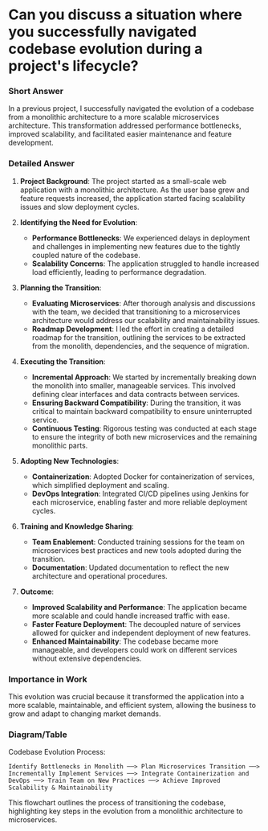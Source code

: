 # Can you discuss a situation where you successfully navigated codebase evolution during a project's lifecycle?

### Short Answer
In a previous project, I successfully navigated the evolution of a codebase from a monolithic architecture to a more scalable microservices architecture. This transformation addressed performance bottlenecks, improved scalability, and facilitated easier maintenance and feature development.

### Detailed Answer
1. **Project Background**: The project started as a small-scale web application with a monolithic architecture. As the user base grew and feature requests increased, the application started facing scalability issues and slow deployment cycles.

2. **Identifying the Need for Evolution**:
    - **Performance Bottlenecks**: We experienced delays in deployment and challenges in implementing new features due to the tightly coupled nature of the codebase.
    - **Scalability Concerns**: The application struggled to handle increased load efficiently, leading to performance degradation.

3. **Planning the Transition**:
    - **Evaluating Microservices**: After thorough analysis and discussions with the team, we decided that transitioning to a microservices architecture would address our scalability and maintainability issues.
    - **Roadmap Development**: I led the effort in creating a detailed roadmap for the transition, outlining the services to be extracted from the monolith, dependencies, and the sequence of migration.

4. **Executing the Transition**:
    - **Incremental Approach**: We started by incrementally breaking down the monolith into smaller, manageable services. This involved defining clear interfaces and data contracts between services.
    - **Ensuring Backward Compatibility**: During the transition, it was critical to maintain backward compatibility to ensure uninterrupted service.
    - **Continuous Testing**: Rigorous testing was conducted at each stage to ensure the integrity of both new microservices and the remaining monolithic parts.

5. **Adopting New Technologies**:
    - **Containerization**: Adopted Docker for containerization of services, which simplified deployment and scaling.
    - **DevOps Integration**: Integrated CI/CD pipelines using Jenkins for each microservice, enabling faster and more reliable deployment cycles.

6. **Training and Knowledge Sharing**:
    - **Team Enablement**: Conducted training sessions for the team on microservices best practices and new tools adopted during the transition.
    - **Documentation**: Updated documentation to reflect the new architecture and operational procedures.

7. **Outcome**:
    - **Improved Scalability and Performance**: The application became more scalable and could handle increased traffic with ease.
    - **Faster Feature Deployment**: The decoupled nature of services allowed for quicker and independent deployment of new features.
    - **Enhanced Maintainability**: The codebase became more manageable, and developers could work on different services without extensive dependencies.

### Importance in Work
This evolution was crucial because it transformed the application into a more scalable, maintainable, and efficient system, allowing the business to grow and adapt to changing market demands.

### Diagram/Table
Codebase Evolution Process:

```plaintext
Identify Bottlenecks in Monolith ──> Plan Microservices Transition ──> Incrementally Implement Services ──> Integrate Containerization and DevOps ──> Train Team on New Practices ──> Achieve Improved Scalability & Maintainability
```

This flowchart outlines the process of transitioning the codebase, highlighting key steps in the evolution from a monolithic architecture to microservices.